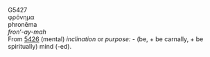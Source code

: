 <body>
  <p>G5427<br>  φρόνημα  <br> phronēma  <br><i>fron‘-ay-mah </i><br>From <a href="g5426.htm">5426</a>  (mental) <i>inclination</i> or <i>purpose:</i> - (be, + be carnally, + be spiritually) mind (-ed).<br></p>
 </body>